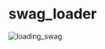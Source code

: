 # swag_loader
![loading_swag](https://github.com/ElPlaso/swag_loader/assets/66361666/30e2ef8b-8fe8-4c14-adb1-710ed30b3920)
